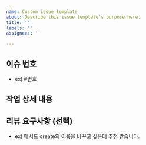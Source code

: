 ```yaml
---
name: Custom issue template
about: Describe this issue template's purpose here.
title: ''
labels: ''
assignees: ''

---
```


## 이슈 번호 
- ex) #번호


## 작업 상세 내용


## 리뷰 요구사항 (선택)
- ex) 메서드 create의 이름을 바꾸고 싶은데 추천 받습니다.

